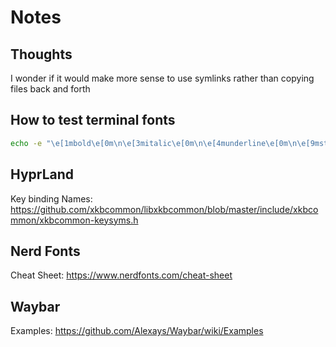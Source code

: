 # Notes

## Thoughts

I wonder if it would make more sense to use symlinks rather than copying files back and forth

## How to test terminal fonts

```sh
echo -e "\e[1mbold\e[0m\n\e[3mitalic\e[0m\n\e[4munderline\e[0m\n\e[9mstrikethrough\e[0m"
```

## HyprLand

Key binding Names: https://github.com/xkbcommon/libxkbcommon/blob/master/include/xkbcommon/xkbcommon-keysyms.h

## Nerd Fonts

Cheat Sheet: https://www.nerdfonts.com/cheat-sheet

## Waybar

Examples: https://github.com/Alexays/Waybar/wiki/Examples
